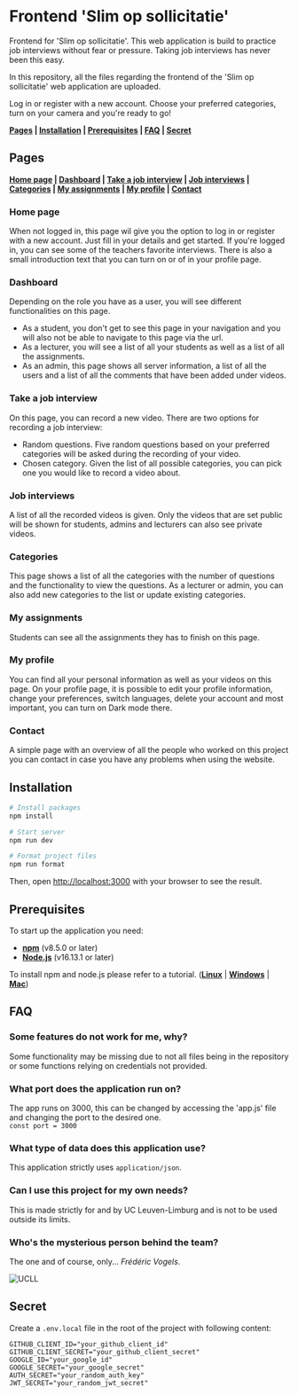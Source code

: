 # Frontend 'Slim op sollicitatie'

Frontend for 'Slim op sollicitatie'. This web application is build to practice job interviews without fear or pressure. Taking job interviews has never been this easy.

In this repository, all the files regarding the frontend of the 'Slim op sollicitatie' web application are uploaded.

Log in or register with a new account. Choose your preferred categories, turn on your camera and you're ready to go!

**[Pages](#Pages) | [Installation](#Installation) | [Prerequisites](#Prerequisites) | [FAQ](#FAQ) | [Secret](#Secret)**

## Pages

**[Home page](#Home-page) | [Dashboard](#Dashboard) | [Take a job interview](#Take-a-job-interview) | [Job interviews](#Job-interviews) | [Categories](#Categories) | [My assignments](#My-assignments) | [My profile](#My-profile) | [Contact](#Contact)**

### Home page

When not logged in, this page wil give you the option to log in or register with a new account. Just fill in your details and get started.
If you're logged in, you can see some of the teachers favorite interviews. There is also a small introduction text that you can turn on or of in your profile page.

### Dashboard

Depending on the role you have as a user, you will see different functionalities on this page.

- As a student, you don't get to see this page in your navigation and you will also not be able to navigate to this page via the url.
- As a lecturer, you will see a list of all your students as well as a list of all the assignments.
- As an admin, this page shows all server information, a list of all the users and a list of all the comments that have been added under videos.

### Take a job interview

On this page, you can record a new video.
There are two options for recording a job interview:

- Random questions. Five random questions based on your preferred categories will be asked during the recording of your video.
- Chosen category. Given the list of all possible categories, you can pick one you would like to record a video about.

### Job interviews

A list of all the recorded videos is given. Only the videos that are set public will be shown for students, admins and lecturers can also see private videos.

### Categories

This page shows a list of all the categories with the number of questions and the functionality to view the questions.
As a lecturer or admin, you can also add new categories to the list or update existing categories.

### My assignments

Students can see all the assignments they has to finish on this page.

### My profile

You can find all your personal information as well as your videos on this page.
On your profile page, it is possible to edit your profile information, change your preferences, switch languages, delete your account and most important, you can turn on Dark mode there.

### Contact

A simple page with an overview of all the people who worked on this project you can contact in case you have any problems when using the website.

## Installation

```bash
# Install packages
npm install

# Start server
npm run dev

# Format project files
npm run format
```

Then, open [http://localhost:3000](http://localhost:3000) with your browser to see the result.

## Prerequisites

To start up the application you need:

- **[npm](https://www.npmjs.com/)** (v8.5.0 or later)
- **[Node.js](https://nodejs.org/en/)** (v16.13.1 or later)

To install npm and node.js please refer to a tutorial. (**[Linux](https://linuxize.com/post/how-to-install-node-js-on-ubuntu-20-04/)** | **[Windows](https://phoenixnap.com/kb/install-node-js-npm-on-windows)** | **[Mac](https://www.newline.co/@Adele/how-to-install-nodejs-and-npm-on-macos--22782681)**)

## FAQ

### Some features do not work for me, why?

Some functionality may be missing due to not all files being in the repository or some functions relying on credentials not provided.

### What port does the application run on?

The app runs on 3000, this can be changed by accessing the 'app.js' file and changing the port to the desired one.  
`const port = 3000`

### What type of data does this application use?

This application strictly uses `application/json`.

### Can I use this project for my own needs?

This is made strictly for and by UC Leuven-Limburg and is not to be used outside its limits.

### Who's the mysterious person behind the team?

The one and of course, only... _Frédéric Vogels_.

![UCLL](https://user-images.githubusercontent.com/55389806/154109962-3bc1cba1-6d18-4ee0-ba81-bbff7a01f369.png)

## Secret

Create a `.env.local` file in the root of the project with following content:

```
GITHUB_CLIENT_ID="your_github_client_id"
GITHUB_CLIENT_SECRET="your_github_client_secret"
GOOGLE_ID="your_google_id"
GOOGLE_SECRET="your_google_secret"
AUTH_SECRET="your_random_auth_key"
JWT_SECRET="your_random_jwt_secret"
```

